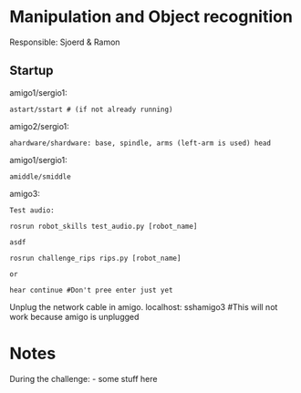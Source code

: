 # Manipulation and Object recognition

Responsible: Sjoerd & Ramon



## Startup

amigo1/sergio1:

    astart/sstart # (if not already running)

amigo2/sergio1:

    ahardware/shardware: base, spindle, arms (left-arm is used) head

amigo1/sergio1:

    amiddle/smiddle

amigo3:

    Test audio:

    rosrun robot_skills test_audio.py [robot_name]

    asdf

    rosrun challenge_rips rips.py [robot_name]

    or

    hear continue #Don't pree enter just yet

Unplug the network cable in amigo.
localhost:
    sshamigo3 #This will not work because amigo is unplugged



# Notes

During the challenge:
    - some stuff here
